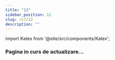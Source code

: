```yaml
---
title: "12"
sidebar_position: 12
slug: /c7/12
description: ""
---
```

import Katex from '@site/src/components/Katex';

### Pagina in curs de actualizare...